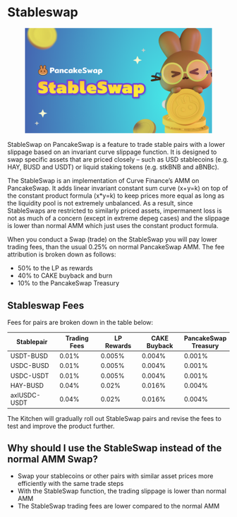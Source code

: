 # Stableswap

<figure><img src="../../../.gitbook/assets/en-stableswap.png" alt=""><figcaption></figcaption></figure>

StableSwap on PancakeSwap is a feature to trade stable pairs with a lower slippage based on an invariant curve slippage function. It is designed to swap specific assets that are priced closely – such as USD stablecoins (e.g. HAY, BUSD and USDT) or liquid staking tokens (e.g. stkBNB and aBNBc).

The StableSwap is an implementation of Curve Finance’s AMM on PancakeSwap. It adds linear invariant constant sum curve (x+y=k) on top of the constant product formula (x\*y=k) to keep prices more equal as long as the liquidity pool is not extremely unbalanced. As a result, since StableSwaps are restricted to similarly priced assets, impermanent loss is not as much of a concern (except in extreme depeg cases) and the slippage is lower than normal AMM which just uses the constant product formula.

When you conduct a Swap (trade) on the StableSwap you will pay lower trading fees, than the usual 0.25% on normal PancakeSwap AMM. The fee attribution is broken down as follows:

* 50% to the LP as rewards&#x20;
* 40% to CAKE buyback and burn&#x20;
* 10% to the PancakeSwap Treasury

## Stableswap Fees

Fees for pairs are broken down in the table below:

<table><thead><tr><th width="150">Stablepair</th><th width="132">Trading Fees</th><th width="118.33333333333331">LP Rewards</th><th width="124">CAKE Buyback</th><th>PancakeSwap Treasury</th></tr></thead><tbody><tr><td>USDT-BUSD</td><td>0.01%</td><td>0.005%</td><td>0.004%</td><td>0.001%</td></tr><tr><td>USDC-BUSD</td><td>0.01%</td><td>0.005%</td><td>0.004%</td><td>0.001%</td></tr><tr><td>USDC-USDT</td><td>0.01%</td><td>0.005%</td><td>0.004%</td><td>0.001%</td></tr><tr><td>HAY-BUSD</td><td>0.04%</td><td>0.02%</td><td>0.016%</td><td>0.004%</td></tr><tr><td>axlUSDC-USDT</td><td>0.04%</td><td>0.02%</td><td>0.016%</td><td>0.004%</td></tr></tbody></table>

The Kitchen will gradually roll out StableSwap pairs and revise the fees to test and improve the product further.

## Why should I use the StableSwap instead of the normal AMM Swap?

* Swap your stablecoins or other pairs with similar asset prices more efficiently with the same trade steps&#x20;
* With the StableSwap function, the trading slippage is lower than normal AMM&#x20;
* The StableSwap trading fees are lower compared to the normal AMM


